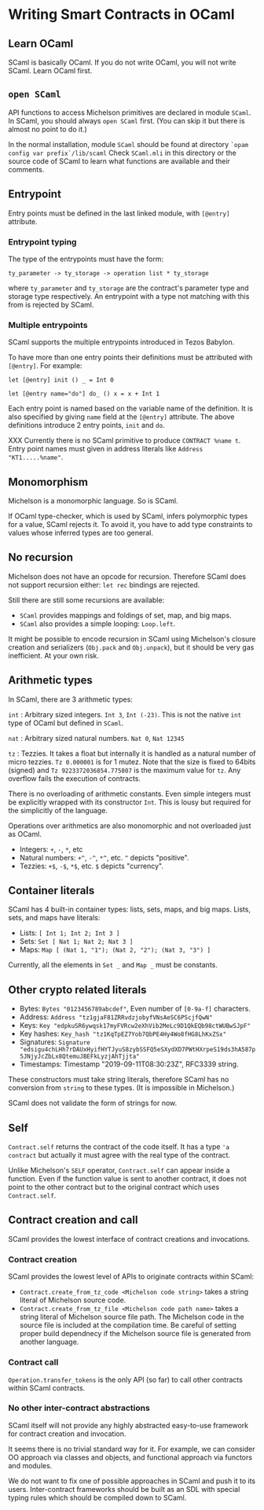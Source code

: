 # Writing Smart Contracts in OCaml

## Learn OCaml

SCaml is basically OCaml.  If you do not write OCaml, you will not write SCaml.  Learn OCaml first.

## `open SCaml`

API functions to access Michelson primitives are declared in module `SCaml`.  In SCaml, you should always `open SCaml` first.  (You can skip it but there is almost no point to do it.)

In the normal installation, module `SCaml` should be found at directory `` `opam config var prefix`/lib/scaml ``  Check `SCaml.mli` in this directory or the source code of SCaml to learn what functions are available and their comments.

## Entrypoint

Entry points must be defined in the last linked module, with `[@entry]` attribute.

### Entrypoint typing

The type of the entrypoints must have the form:

```
ty_parameter -> ty_storage -> operation list * ty_storage
```

where `ty_parameter` and `ty_storage` are the contract's parameter type 
and storage type respectively.  An entrypoint with a type not matching with
this from is rejected by SCaml.

### Multiple entrypoints

SCaml supports the multiple entrypoints introduced in Tezos Babylon.

To have more than one entry points their definitions must be attributed with `[@entry]`. For example:

```
let [@entry] init () _ = Int 0

let [@entry name="do"] do_ () x = x + Int 1
```

Each entry point is named based on the variable name of the definition.  It is also specified by giving `name` field at the `[@entry]` attribute.  The above definitions introduce 2 entry points, `init` and `do`. 

XXX
Currently there is no SCaml primitive to produce `CONTRACT %name t`.
Entry point names must given in address literals like `Address "KT1.....%name"`.

## Monomorphism

Michelson is a monomorphic language.  So is SCaml.

If OCaml type-checker, which is used by SCaml, infers polymorphic types for a value, 
SCaml rejects it.  To avoid it, you have to add type constraints to values
whose inferred types are too general.

## No recursion

Michelson does not have an opcode for recursion.
Therefore SCaml does not support recursion either:  `let rec` bindings are rejected.

Still there are still some recursions are available:

* `SCaml` provides mappings and foldings of set, map, and big maps.
* `SCaml` also provides a simple looping: `Loop.left`.

It might be possible to encode recursion in SCaml using Michelson's closure creation 
and serializers (`Obj.pack` and `Obj.unpack`), but it should be very gas inefficient.
At your own risk.

## Arithmetic types

In SCaml, there are 3 arithmetic types:

`int` 
:    Arbitrary sized integers.  `Int 3`, `Int (-23)`.
     This is not the native `int` type of OCaml but defined in `SCaml`.

`nat`
:    Arbitrary sized natural numbers.  `Nat 0`, `Nat 12345`

`tz`
:    Tezzies.  It takes a float but internally it is handled as a natural number
     of micro tezzies.  `Tz 0.000001` is for 1 mutez.  Note that the size is fixed
	 to 64bits (signed) and `Tz 9223372036854.775807` is the maximum value for `tz`.
	 Any overflow fails the execution of contracts.

There is no overloading of arithmetic constants.  Even simple integers must be 
explicitly wrapped with its constructor `Int`.  This is lousy but required for
the simplicitly of the language.

Operations over arithmetics are also monomorphic and not overloaded just as OCaml.

* Integers: `+`, `-`, `*`, etc
* Natural numbers: `+^`, `-^`, `*^`, etc.  `^` depicts "positive".
* Tezzies: `+$`, `-$`, `*$`, etc.  `$` depicts "currency".

## Container literals

SCaml has 4 built-in container types: lists, sets, maps, and big maps.
Lists, sets, and maps have literals:

* Lists: `[ Int 1; Int 2; Int 3 ]`
* Sets: `Set [ Nat 1; Nat 2; Nat 3 ]`
* Maps: `Map [ (Nat 1, "1"); (Nat 2, "2"); (Nat 3, "3") ]`

Currently, all the elements in `Set _` and `Map _` must be constants.

## Other crypto related literals

* Bytes: `Bytes "0123456789abcdef"`,  Even number of `[0-9a-f]` characters.
* Address: `Address "tz1gjaF81ZRRvdzjobyfVNsAeSC6PScjfQwN"`
* Keys: `Key "edpkuSR6ywqsk17myFVRcw2eXhVib2MeLc9D1QkEQb98ctWUBwSJpF"`
* Key hashes: `Key_hash "tz1KqTpEZ7Yob7QbPE4Hy4Wo8fHG8LhKxZSx"`
* Signatures: `Signature "edsigu4chLHh7rDAUxHyifHYTJyuS8zybSSFQ5eSXydXD7PWtHXrpeS19ds3hA587p5JNjyJcZbLx8QtemuJBEFkLyzjAhTjjta"`
* Timestamps: Timestamp "2019-09-11T08:30:23Z", RFC3339 string.

These constructors must take string literals, therefore SCaml has no conversion 
from `string` to these types. (It is impossible in Michelson.) 

SCaml does not validate the form of strings for now.

## Self

`Contract.self` returns the contract of the code itself.  It has a type `'a contract`
but actually it must agree with the real type of the contract.
      
Unlike Michelson's `SELF` operator, `Contract.self` can appear inside a function.
Even if the function value is sent to another contract, it does not point to the other
contract but to the original contract which uses `Contract.self`.

## Contract creation and call

SCaml provides the lowest interface of contract creations and invocations.

### Contract creation

SCaml provides the lowest level of APIs to originate contracts within SCaml:

* `Contract.create_from_tz_code <Michelson code string>` takes a string literal of
   Michelson source code.
* `Contract.create_from_tz_file <Michelson code path name>` takes a string literal of
   Michelson source file path.  The Michelson code in the source file is included 
   at the compilation time.  Be careful of setting proper build dependnecy 
   if the Michelson source file is generated from another language. 

### Contract call

`Operation.transfer_tokens` is the only API (so far) to call other contracts within SCaml contracts.

### No other inter-contract abstractions

SCaml itself will not provide any highly abstracted easy-to-use framework
for contract creation and invocation.

It seems there is no trivial standard way for it.
For example, we can consider OO approach via classes and objects, 
and functional approach via functors and modules.

We do not want to fix one of possible approaches in SCaml and push it
to its users.  Inter-contract frameworks should be built as an SDL 
with special typing rules which should be compiled down to SCaml.
